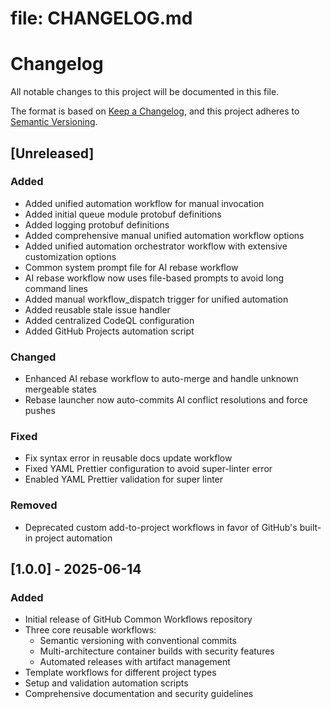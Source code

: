 # file: CHANGELOG.md

# Changelog

All notable changes to this project will be documented in this file.

The format is based on [Keep a Changelog](https://keepachangelog.com/en/1.0.0/),
and this project adheres to [Semantic Versioning](https://semver.org/spec/v2.0.0.html).

## [Unreleased]

### Added

- Added unified automation workflow for manual invocation
- Added initial queue module protobuf definitions
- Added logging protobuf definitions
- Added comprehensive manual unified automation workflow options
- Added unified automation orchestrator workflow with extensive customization options
- Common system prompt file for AI rebase workflow
- AI rebase workflow now uses file-based prompts to avoid long command lines
- Added manual workflow_dispatch trigger for unified automation
- Added reusable stale issue handler
- Added centralized CodeQL configuration
- Added GitHub Projects automation script

### Changed

- Enhanced AI rebase workflow to auto-merge and handle unknown mergeable states
- Rebase launcher now auto-commits AI conflict resolutions and force pushes

### Fixed

- Fix syntax error in reusable docs update workflow
- Fixed YAML Prettier configuration to avoid super-linter error
- Enabled YAML Prettier validation for super linter

### Removed

- Deprecated custom add-to-project workflows in favor of GitHub's built-in project automation

## [1.0.0] - 2025-06-14

### Added

- Initial release of GitHub Common Workflows repository
- Three core reusable workflows:
  - Semantic versioning with conventional commits
  - Multi-architecture container builds with security features
  - Automated releases with artifact management
- Template workflows for different project types
- Setup and validation automation scripts
- Comprehensive documentation and security guidelines
